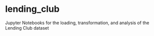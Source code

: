 # lending_club
Jupyter Notebooks for the loading, transformation, and analysis of the Lending Club dataset
